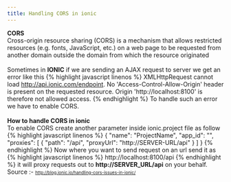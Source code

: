 ```yaml
---
title: Handling CORS in ionic
---
```

<b>CORS</b><br>
 Cross-origin resource sharing (CORS) is a mechanism that allows restricted resources (e.g. fonts, JavaScript, etc.) on a web page to be requested from another domain outside the domain from which the resource originated
 <br><br>Sometimes in <b>IONIC</b> if we are sending an AJAX request to server we get an error like this
 {% highlight javascript linenos %}
 XMLHttpRequest cannot load http://api.ionic.com/endpoint.
 No 'Access-Control-Allow-Origin' header is present on the requested resource.
 Origin 'http://localhost:8100' is therefore not allowed access.
 {% endhighlight %}
 To handle such an error we have to enable CORS.<br><br>
 <b>How to handle CORS in ionic</b><br>
 To enable CORS create another parameter inside ionic.project file as follow
 {% highlight javascript linenos %}
    {
      "name": "ProjectName",
      "app_id": "",
      "proxies": [
       {
         "path": "/api",
         "proxyUrl": "http://SERVER-URL/api"
       }
      ]
}
 {% endhighlight %}
 Now where you want to send request on an url send it as<br>
 {% highlight javascript linenos %}
 http://localhost:8100/api
 {% endhighlight %}
 it will proxy requests out to <b>http://SERVER_URL/api</b> on your behalf.
 <br />
 Source :- <span style="font-size: x-small;">http://blog.ionic.io/handling-cors-issues-in-ionic/</span>
